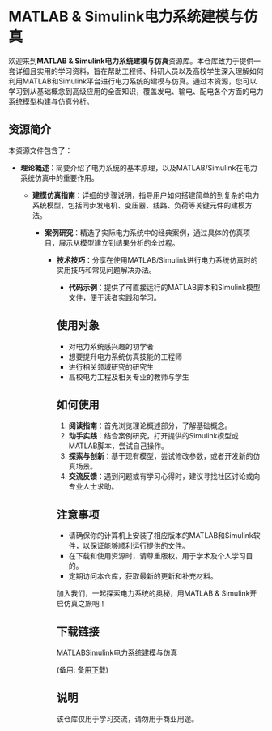 # MATLAB & Simulink电力系统建模与仿真

欢迎来到**MATLAB & Simulink电力系统建模与仿真**资源库。本仓库致力于提供一套详细且实用的学习资料，旨在帮助工程师、科研人员以及高校学生深入理解如何利用MATLAB和Simulink平台进行电力系统的建模与仿真。通过本资源，您可以学习到从基础概念到高级应用的全面知识，覆盖发电、输电、配电各个方面的电力系统模型构建与仿真分析。

## 资源简介

本资源文件包含了：

- **理论概述**：简要介绍了电力系统的基本原理，以及MATLAB/Simulink在电力系统仿真中的重要作用。

  - **建模仿真指南**：详细的步骤说明，指导用户如何搭建简单的到复杂的电力系统模型，包括同步发电机、变压器、线路、负荷等关键元件的建模方法。

    - **案例研究**：精选了实际电力系统中的经典案例，通过具体的仿真项目，展示从模型建立到结果分析的全过程。

      - **技术技巧**：分享在使用MATLAB/Simulink进行电力系统仿真时的实用技巧和常见问题解决办法。

        - **代码示例**：提供了可直接运行的MATLAB脚本和Simulink模型文件，便于读者实践和学习。

        ## 使用对象

        - 对电力系统感兴趣的初学者
        - 想要提升电力系统仿真技能的工程师
        - 进行相关领域研究的研究生
        - 高校电力工程及相关专业的教师与学生

        ## 如何使用

        1. **阅读指南**：首先浏览理论概述部分，了解基础概念。
        2. **动手实践**：结合案例研究，打开提供的Simulink模型或MATLAB脚本，尝试自己操作。
        3. **探索与创新**：基于现有模型，尝试修改参数，或者开发新的仿真场景。
        4. **交流反馈**：遇到问题或有学习心得时，建议寻找社区讨论或向专业人士求助。

        ## 注意事项

        - 请确保你的计算机上安装了相应版本的MATLAB和Simulink软件，以保证能够顺利运行提供的文件。
        - 在下载和使用资源时，请尊重版权，用于学术及个人学习目的。
        - 定期访问本仓库，获取最新的更新和补充材料。

        加入我们，一起探索电力系统的奥秘，用MATLAB & Simulink开启仿真之旅吧！

        ## 下载链接
        [MATLABSimulink电力系统建模与仿真](https://pan.quark.cn/s/bef8385e8a09) 

        (备用: [备用下载](https://pan.baidu.com/s/1IxdWIdybiPqspt_eLZeXUw?pwd=1234))

        ## 说明

        该仓库仅用于学习交流，请勿用于商业用途。
